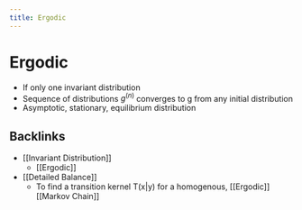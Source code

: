 ```yaml
---
title: Ergodic
---
```


# Ergodic
- If only one invariant distribution
- Sequence of distributions $g^{(n)}$ converges to g from any initial distribution
- Asymptotic, stationary, equilibrium distribution
## Backlinks
* [[Invariant Distribution]]
	* [[Ergodic]]
* [[Detailed Balance]]
	* To find a transition kernel T(x|y) for a homogenous, [[Ergodic]] [[Markov Chain]]

